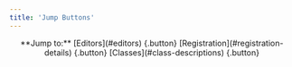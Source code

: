 ```yaml
---
title: 'Jump Buttons'
---
```


<center markdown="1">
**Jump to:** [Editors](#editors) {.button} [Registration](#registration-details) {.button} [Classes](#class-descriptions) {.button}
</center>